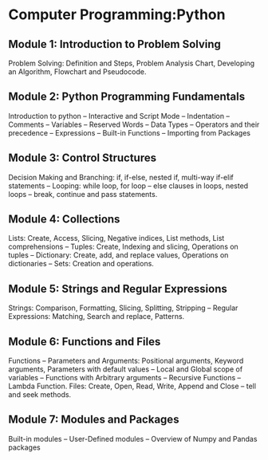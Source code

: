# Computer Programming:Python

## Module 1: Introduction to Problem Solving

Problem Solving: Definition and Steps, Problem Analysis Chart, Developing an Algorithm, Flowchart and Pseudocode.

## Module 2: Python Programming Fundamentals

Introduction to python – Interactive and Script Mode – Indentation – Comments – Variables – Reserved Words – Data Types – Operators and their precedence – Expressions – Built-in Functions – Importing from Packages

## Module 3: Control Structures

Decision Making and Branching: if, if-else, nested if, multi-way if-elif statements – Looping: while loop, for loop – else clauses in loops, nested loops – break, continue and pass statements.

## Module 4: Collections

Lists: Create, Access, Slicing, Negative indices, List methods, List comprehensions – Tuples: Create, Indexing and slicing, Operations on tuples – Dictionary: Create, add, and replace values, 
Operations on dictionaries – Sets: Creation and operations.

## Module 5: Strings and Regular Expressions

Strings: Comparison, Formatting, Slicing, Splitting, Stripping – Regular Expressions: Matching, Search and replace, Patterns.

## Module 6: Functions and Files

Functions – Parameters and Arguments: Positional arguments, Keyword arguments, Parameters with default values – Local and Global scope of variables – Functions with Arbitrary arguments –
Recursive Functions – Lambda Function. Files: Create, Open, Read, Write, Append and Close – tell and seek methods.

## Module 7: Modules and Packages

Built-in modules – User-Defined modules – Overview of Numpy and Pandas packages
